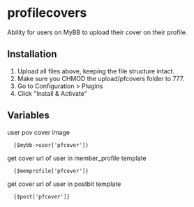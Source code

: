 # profilecovers
Ability for users on MyBB to upload their cover on their profile.

## Installation
1. Upload all files above, keeping the file structure intact.
2. Make sure you CHMOD the upload/pfcovers folder to 777.
3. Go to Configuration > Plugins
4. Click "Install & Activate"

## Variables
user pov cover image

      {$mybb->user['pfcover']} 
get cover url of user in member_profile template

      {$memprofile['pfcover']}
get cover url of user in postbit template 

      {$post['pfcover']} 
